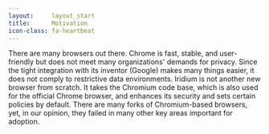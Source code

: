 ```yaml
---
layout:		layout_start
title:		Motivation
icon-class:	fa-heartbeat
---
```

There are many browsers out there. Chrome is fast, stable, and user-friendly but does not meet many organizations' demands for privacy. Since the tight integration with its inventor (Google) makes many things easier, it does not comply to restrictive data environments. Iridium is not another new browser from scratch. It takes the Chromium code base, which is also used for the official Chrome browser, and enhances its security and sets certain policies by default. There are many forks of Chromium-based browsers, yet, in our opinion, they failed in many other key areas important for adoption.